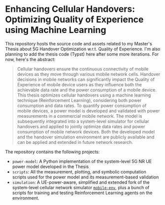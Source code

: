 # Enhancing Cellular Handovers: Optimizing Quality of Experience using Machine Learning

This repository hosts the source code and assets related to my Master's Thesis about 5G Handover Optimization w.r.t. Quality of Experience.
I'm also planning to add the thesis code (Typst) here after some more iterations.
For now, here's the abstract:

> Cellular handovers ensure the continuous connectivity of mobile devices as they move through various mobile network cells.
> Handover decisions in mobile networks can significantly impact the Quality of Experience of mobile device users as they influence both the achievable data rate and the power consumption of a mobile device.
> This thesis optimizes cellular handovers using a machine learning technique (Reinforcement Learning), considering both power consumption and data rates.
> To quantify power consumption of mobile devices, a power model is developed and validated with power measurements in a commercial mobile network.
> The model is subsequently integrated into a system-level simulator for cellular handovers and applied to jointly optimize data rates and power consumption of mobile network devices.
> Both the developed model and the handover simulation environment are publicly available and can be applied and extended in future network research.

The repository contains the following projects:

- `power-model`: A Python implementation of the system-level 5G NR UE power model developed in the Thesis
- `scripts`: All the measurement, plotting, and symbolic computation scripts used for the power model and its measurement-based validation
- `simulation`: A UE-power-aware, simplified and extended fork of the system-level cellular network simulator [`mobile-env`](https://github.com/stefanbschneider/mobile-env), plus a bunch of scripts for training and testing Reinforcement Learning agents on the environment.
